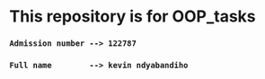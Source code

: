 # This repository is for OOP_tasks

### `Admission number --> 122787`
### `Full name        --> kevin ndyabandiho`